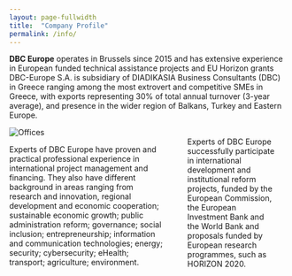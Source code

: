 ```yaml
---
layout: page-fullwidth
title:  "Company Profile"
permalink: /info/
---
```


<b>DBC Europe</b> operates in Brussels since 2015 and has extensive experience in European funded technical assistance projects  and EU Horizon grants DBC-Europe S.A. is subsidiary of DIADIKASIA Business Consultants (DBC) in Greece ranging among the most extrovert and competitive SMEs in Greece, with exports representing 30% of total annual turnover (3-year average), and presence in the wider region of Balkans, Turkey and Eastern Europe.


<div class="row">
  <div class="medium-4 columns t30">
  <img src="{{ site.urlimg }}offices.png" alt="Offices">
  </div>
  <div class="medium-8 columns">
        
<p>Experts of DBC Europe have proven and practical professional experience in international project management and financing. They also have different background in areas ranging from research and innovation, regional development and economic cooperation; sustainable economic growth; public administration reform; governance; social inclusion; entrepreneurship; information and communication technologies; energy; security; cybersecurity; eHealth; transport; agriculture; environment.
<div></div>
Experts of DBC Europe successfully participate in international development and institutional reform projects, funded by the European Commission, the European Investment Bank and the World Bank and proposals funded by European research programmes, such as HORIZON 2020.

<div class="row">
<div class="medium-8 columns t30">
  
</div>
